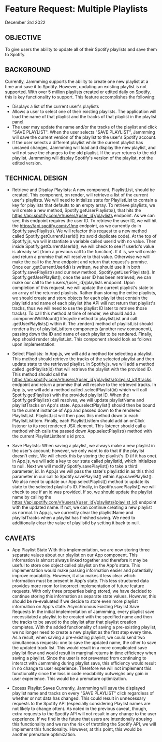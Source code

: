 # **Feature Request**: Multiple Playlists
December 3rd 2022

## OBJECTIVE
To give users the ability to update all of their Spotify playlists and save them to Spotify.

## BACKGROUND 
Currently, Jammming supports the ability to create one new playlist at a time and save it to Spotify. However, updating an existing playlist is not supported. With over 5 million playlists created or edited daily on Spotify, this is key functionality to support. 
This feature accomplishes the following:
* Displays a list of the current user's playlists
* Allows a user to select one of their existing playlists. The application will load the name of that playlist and the tracks of that playlist in the playlist panel.
* The user may update the name and/or the tracks of the playlist and click "SAVE PLAYLIST". When the user selects "SAVE PLAYLIST", Jammming will save the current version of the playlist to the user's Spotify account. 
* If the user selects a different playlist while the current playlist has unsaved changes, Jammming will load and display the new playlist, and will not save the changes to the old playlist. If the user returns to the old playlist, Jammming will display Spotify's version of the playlist, not the edited version.

## TECHNICAL DESIGN
* Retrieve and Display Playlists:
A new component, PlaylistList, should be created. This component, on render, will retrieve a list of the current user's playlists. 
We will need to initialize state for PlaylistList to contain a key for playlists that defaults to an empty array.
To retrieve playlists, we will create a new method, Spotify.getUserPlaylists(), that hits the https://api.spotify.com/v1/users/{user_id}/playlists endpoint. As we can see, this endpoint requires the user ID. 
To retrieve the user ID, we will hit the https://api.spotify.com/v1/me endpoint, as we currently do in Spotify.savePlaylist(). We will refactor this request to a new method called Spotify.getCurrentUserId() (to avoid duplicate code). At the top of Spotify.js, we will instantiate a variable called userId with no value. Then inside Spotify.getCurrentUserId(), we will check to see if userId's value is already set (from a previous call to the function). If it is, we will create and return a promise that will resolve to that value. Otherwise we will make the call to the /me endpoint and return that request's promise.
Once our .getCurrentUserId() is written, we should use it in both Spotify.savePlaylist() and our new method, Spotify.getUserPlaylists(). 
In Spotify.getUserPlaylist(), once the user ID has been retrieved, we can make our call to the /users/{user_id}/playlists endpoint. Upon completion of this request, we will update the current playlist's state to an array of the returned playlists. Rather than storing the entire playlists, we should create and store objects for each playlist that contain the playlistId and name of each playlist (the API will not return that playlist's tracks, thus we will need to use the playlist ID later to retrieve those tracks).
To call this method at time of render, we should add a .componentWillMount() lifecycle method to playlistList and call .getUserPlaylists() within it.
The .render() method of playlistList should render a list of playlistListItem components (another new component), passing down the ID and name of each playlist to be rendered. 
Finally, App should render playlistList.
This component should look as follows upon implementation:
 
* Select Playlists:
In App.js, we will add a method for selecting a playlist. This method should retrieve the tracks of the selected playlist and then update state to the retrieved playlist. 
In Spotify.js, we will add a method called .getPlaylist(id) that will retrieve the playlist with the provided ID. This method should call the https://api.spotify.com/v1/users/{user_id}/playlists/{playlist_id}/tracks endpoint and return a promise that will resolve to the retrieved tracks.
In App.js, we will add a method called .selectPlaylist(id) which will call Spotify.getPlaylist() with the provided playlist ID. When the Spotify.getPlaylist() call resolves, we will update playlistName and playlistTracks on App's state.
App.selectPlaylist() should then be bound to the current instance of App and passed down to the rendered PlaylistList.
PlaylistList will then pass this method down to each PlaylistListItem.
Finally, each PlaylistListIem should add an onClick listener to its root rendered JSX element. This listener should call a method which calls the passed down App.selectPlaylist() method with the current PlaylistListItem's id prop.

* Save Playlists:
When saving a playlist, we always make a new playlist in the user's account; however, we only want to do that if the playlist doesn't exist. We will check this by storing the playlist's ID (if it has one).
In App.js, we will add a key to our state called playlistId, which initializes to null. 
Next we will modify Spotify.savePlaylist() to take a third parameter, id. In App.js we will pass the state's playlistId in as this third parameter in our call to Spotify.savePlaylist() within App.savePlaylist(). We also need to update our App.selectPlaylist() method to update its state to the selected playlist's ID.
Finally, in Spotify.savePlaylist() we will check to see if an id was provided. If so, we should update the playlist name by calling the https://api.spotify.com/v1/users/{user_id}/playlists/{playlist_id} endpoint with the updated name. If not, we can continue creating a new playlist as normal.
In App.js, we currently clear the playlistName and playlistTracks when a playlist has finished saving. We need to additionally clear the value of playlistId by setting it back to null. 

## CAVEATS
* App Playlist State
With this implementation, we are now storing three separate values about our playlist on our App component. This information is almost always linked together and therefore it may be useful to store one object called playlist on the App's state. This implementation would make passing information easier and potentially improve readability. However, it also makes it less clear which information must be present in App's state. This less structured data provides more room for incorrect implementation of future feature requests. With only three properties being stored, we have decided to continue storing this information as separate state values. However, this should be re-evaluated if we decide to store even more playlist information on App's state.
Asynchronous Existing Playlist Save Requests
In the initial implementation of Jammming, every playlist save necessitated a playlist to be created with the specified name and then the tracks to be saved to the playlist after that playlist creation completes. With the added functionality of saving a pre-existing playlist, we no longer need to create a new playlist as the first step every time. As a result, when saving a pre-existing playlist, we could send two simultaneous requests: one to save the updated name, the other to save the updated track list. This would result in a more complicated save playlist flow and would result in marginal returns in time efficiency when saving a playlist. Since the user is not prevented from continuing to interact with Jammming during playlist save, this efficiency would result in no change to user experience. Therefore we will not implement this functionality since the loss in code readability outweighs any gain in user experience. This would be a premature optimization.

* Excess Playlist Saves
Currently, Jammming will save the displayed playlist name and tracks on every "SAVE PLAYLIST" click regardless of whether or not data has changed. This could result in unnecessary requests to the Spotify API (especially considering Playlist names are not likely to change often). As noted in the previous caveat, though, extra requests to the Spotify API will not result in any change to the user experience. If we find in the future that users are intentionally abusing this functionality and we run the risk of throttling the Spotify API, we will implement this functionality. However, at this point, this would be another premature optimization.
